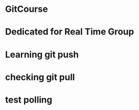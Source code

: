 # GitCourse
# Dedicated for Real Time Group
# Learning git push
# checking git pull
# test polling 
